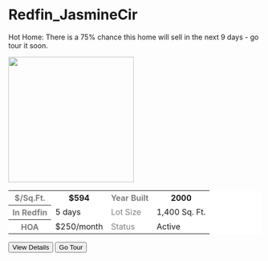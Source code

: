 # Redfin_JasmineCir
<!DOCTYPE html>
<html>
  <head>
    <title>Stock Table</title>
  </head>
  <body>
  <p>Hot Home: There is a 75% chance this home will sell in the next 9 days - go tour it soon.</p>
    <img src="https://s-media-cache-ak0.pinimg.com/736x/a4/8c/d6/a48cd68cb85fa6a82beb7085dd9fc085.jpg" width="250">
    <table width="2" bgcolor="white">
      <tr>
        <th><font color="gray">$/Sq.Ft.</font></th>
        <th>$594</th>
        <th><font color="gray">Year Built</font></th>
        <th>2000</th>
      </tr>
      <tr>
        <th><font color="gray">In Redfin</font></th>
        <td>5 days</td>
        <td><font color="gray">Lot Size</font></td>
        <td>1,400 Sq. Ft. </td>
      </tr>
      <tr>
        <th><font color="gray">HOA</font></th>
        <td>$250/month</td> 
        <td><font color="gray">Status</font></td>
        <td>Active</td>
      </tr>
      <tr>
    </table>
    <button>View Details</button>
    <button>Go Tour</button>
  </body>
</html>

